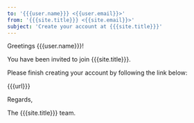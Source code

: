 ```yaml
---
to: '{{{user.name}}} <{{user.email}}>'
from: '{{{site.title}}} <{{site.email}}>'
subject: 'Create your account at {{{site.title}}}'
---
```

Greetings {{{user.name}}}!

You have been invited to join {{{site.title}}}.

Please finish creating your account by following the link below:

{{{url}}}

Regards,

The {{{site.title}}} team.